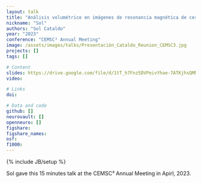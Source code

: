 ```yaml
---
layout: talk
title: "Análisis volumétrico en imágenes de resonancia magnética de cerebro"
nickname: "Sol"
authors: "Sol Cataldo" 
year: "2023"
conference: "CEMSC³ Annual Meeting"
image: /assets/images/talks/Presentación_Cataldo_Reunion_CEMSC3.jpg
projects: []
tags: []

# Content
slides: https://drive.google.com/file/d/1tT_h7Fnz5DVPeivYhae-7ATKjhsQMNZN/view?usp=sharing
video:

# Links
doi:

# Data and code
github: []
neurovault: []
openneuro: []
figshare:
figshare_names:
osf:
f1000:
---
```

{% include JB/setup %}

Sol gave this 15 minutes talk at the CEMSC³ Annual Meeting in Apirl, 2023.